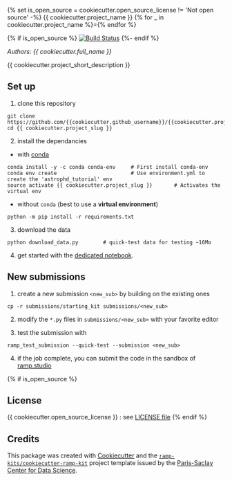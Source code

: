 {% set is_open_source = cookiecutter.open_source_license != 'Not open source' -%}
{{ cookiecutter.project_name }}
{% for _ in cookiecutter.project_name %}={% endfor %}

{% if is_open_source %}
[![Build Status][tbadge]][travis]
{%- endif %}

_Authors: {{ cookiecutter.full_name }}_

{{ cookiecutter.project_short_description }}

## Set up

1. clone this repository
  ```
  git clone https://github.com/{{cookiecutter.github_username}}/{{cookiecutter.project_slug}}
  cd {{ cookiecutter.project_slug }}
  ```

2. install the dependancies
  - with [conda][miniconda]
  ```
  conda install -y -c conda conda-env     # First install conda-env
  conda env create                        # Use environment.yml to create the 'astrophd_tutorial' env
  source activate {{ cookiecutter.project_slug }}       # Activates the virtual env
  ```
  - without `conda` (best to use a **virtual environment**)
  ```
  python -m pip install -r requirements.txt
  ```

3. download the data
  ```
  python download_data.py        # quick-test data for testing ~16Mo
  ```

4. get started with the [dedicated notebook]({{cookiecutter.project_slug}}_starting_kit.ipynb).

## New submissions

1. create a new submission `<new_sub>` by building on the existing ones
  ```
  cp -r submissions/starting_kit submissions/<new_sub>
  ```
2. modify the `*.py` files in  `submissions/<new_sub>` with your favorite editor

3. test the submission with
  ```
  ramp_test_submission --quick-test --submission <new_sub>
  ```
4. if the job complete, you can submit the code in the sandbox of [ramp.studio][ramp]


{% if is_open_source %}
## License

{{ cookiecutter.open_source_license }} : see [LICENSE file](LICENSE)
{% endif %}

## Credits

This package was created with [Cookiecutter][cookie] and the [`ramp-kits/cookiecutter-ramp-kit`][kit] project template
issued by the [Paris-Saclay Center for Data Science][cds].


[tbadge]: https://travis-ci.org/{{cookiecutter.github_username}}/{{cookiecutter.project_slug}}.svg?branch=master
[travis]: https://travis-ci.org/{{cookiecutter.github_username}}/{{cookiecutter.project_slug}}
[miniconda]: https://conda.io/miniconda.html
[ramp]: https://ramp.studio/events/{{cookiecutter.project_slug}}
[cookie]: https://github.com/audreyr/cookiecutter
[kit]: https://github.com/ramp-kits/cookiecutter-ramp-kit
[cds]: https://www.datascience-paris-saclay.fr/
